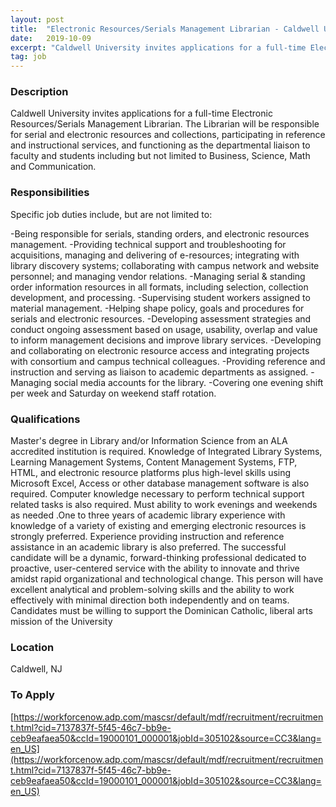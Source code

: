 ```yaml
---
layout: post
title:  "Electronic Resources/Serials Management Librarian - Caldwell University "
date:   2019-10-09
excerpt: "Caldwell University invites applications for a full-time Electronic Resources/Serials Management Librarian. The Librarian will be responsible for serial and electronic resources and collections, participating in reference and instructional services, and functioning as the departmental liaison to faculty and students including but not limited to Business, Science, Math and Communication."
tag: job
---
```


### Description   

Caldwell University invites applications for a full-time Electronic Resources/Serials Management Librarian. The Librarian will be responsible for serial and electronic resources and collections, participating in reference and instructional services, and functioning as the departmental liaison to faculty and students including but not limited to Business, Science, Math and Communication.


### Responsibilities   

Specific job duties include, but are not limited to:

-Being responsible for serials, standing orders, and electronic resources management.
-Providing technical support and troubleshooting for acquisitions, managing and delivering of e-resources; integrating with library discovery systems; collaborating with campus network and website personnel; and managing vendor relations.
-Managing serial & standing order information resources in all formats, including selection, collection development, and processing.
-Supervising student workers assigned to material management.
-Helping shape policy, goals and procedures for serials and electronic resources.
-Developing assessment strategies and conduct ongoing assessment based on usage, usability, overlap and value to inform management decisions and improve library services.
-Developing and collaborating on electronic resource access and integrating projects with consortium and campus technical colleagues.
-Providing reference and instruction and serving as liaison to academic departments as assigned.
-Managing social media accounts for the library.
-Covering one evening shift per week and Saturday on weekend staff rotation.


### Qualifications   

Master's degree in Library and/or Information Science from an ALA accredited institution is required. Knowledge of Integrated Library Systems, Learning Management Systems, Content Management Systems, FTP, HTML, and electronic resource platforms plus high-level skills using Microsoft Excel, Access or other database management software is also required. Computer knowledge necessary to perform technical support related tasks is also required. Must ability to work evenings and weekends as needed .One to three years of academic library experience with knowledge of a variety of existing and emerging electronic resources is strongly preferred. Experience providing instruction and reference assistance in an academic library is also preferred. The successful candidate will be a dynamic, forward-thinking professional dedicated to proactive, user-centered service with the ability to innovate and thrive amidst rapid organizational and technological change. This person will have excellent analytical and problem-solving skills and the ability to work effectively with minimal direction both independently and on teams. Candidates must be willing to support the Dominican Catholic, liberal arts mission of the University




### Location   

Caldwell, NJ




### To Apply   

[https://workforcenow.adp.com/mascsr/default/mdf/recruitment/recruitment.html?cid=7137837f-5f45-46c7-bb9e-ceb9eafaea50&ccId=19000101_000001&jobId=305102&source=CC3&lang=en_US](https://workforcenow.adp.com/mascsr/default/mdf/recruitment/recruitment.html?cid=7137837f-5f45-46c7-bb9e-ceb9eafaea50&ccId=19000101_000001&jobId=305102&source=CC3&lang=en_US)





